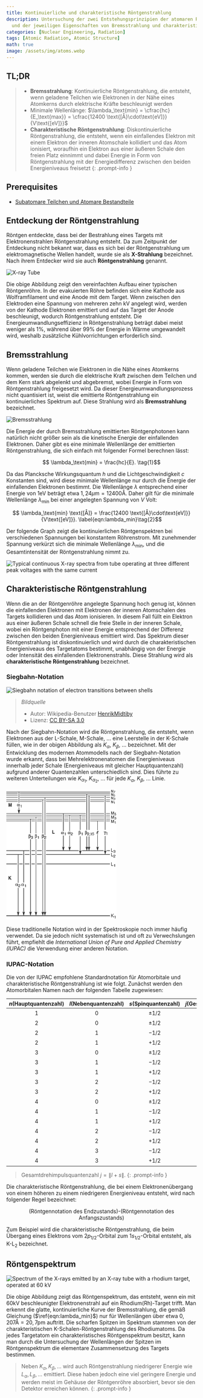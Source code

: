 ```yaml
---
title: Kontinuierliche und charakteristische Röntgenstrahlung
description: Untersuchung der zwei Entstehungsprinzipien der atomaren Röntgenstrahlung
  und der jeweiligen Eigenschaften von Bremsstrahlung und charakteristischer Röntgenstrahlung.
categories: [Nuclear Engineering, Radiation]
tags: [Atomic Radiation, Atomic Structure]
math: true
image: /assets/img/atoms.webp
---
```

## TL;DR
> - **Bremsstrahlung**: Kontinuierliche Röntgenstrahlung, die entsteht, wenn geladene Teilchen wie Elektronen in der Nähe eines Atomkerns durch elektrische Kräfte beschleunigt werden
> - Minimale Wellenlänge: $\lambda_\text{min} = \cfrac{hc}{E_\text{max}} = \cfrac{12400 \text{[Å}\cdot\text{eV]}}{V\text{[eV]}}$
> - **Charakteristische Röntgenstrahlung**: Diskontinuierliche Röntgenstrahlung, die entsteht, wenn ein einfallendes Elektron mit einem Elektron der inneren Atomschale kollidiert und das Atom ionisiert, woraufhin ein Elektron aus einer äußeren Schale den freien Platz einnimmt und dabei Energie in Form von Röntgenstrahlung mit der Energiedifferenz zwischen den beiden Energieniveaus freisetzt
{: .prompt-info }

## Prerequisites
- [Subatomare Teilchen und Atomare Bestandteile](/posts/constituents-of-an-atom/)

## Entdeckung der Röntgenstrahlung
Röntgen entdeckte, dass bei der Bestrahlung eines Targets mit Elektronenstrahlen Röntgenstrahlung entsteht. Da zum Zeitpunkt der Entdeckung nicht bekannt war, dass es sich bei der Röntgenstrahlung um elektromagnetische Wellen handelt, wurde sie als **X-Strahlung** bezeichnet. Nach ihrem Entdecker wird sie auch **Röntgenstrahlung** genannt.

![X-ray Tube](https://upload.wikimedia.org/wikipedia/commons/7/72/WaterCooledXrayTube.svg)

Die obige Abbildung zeigt den vereinfachten Aufbau einer typischen Röntgenröhre. In der evakuierten Röhre befinden sich eine Kathode aus Wolframfilament und eine Anode mit dem Target. Wenn zwischen den Elektroden eine Spannung von mehreren zehn kV angelegt wird, werden von der Kathode Elektronen emittiert und auf das Target der Anode beschleunigt, wodurch Röntgenstrahlung entsteht. Die Energieumwandlungseffizienz in Röntgenstrahlung beträgt dabei meist weniger als 1%, während über 99% der Energie in Wärme umgewandelt wird, weshalb zusätzliche Kühlvorrichtungen erforderlich sind.

## Bremsstrahlung
Wenn geladene Teilchen wie Elektronen in die Nähe eines Atomkerns kommen, werden sie durch die elektrische Kraft zwischen dem Teilchen und dem Kern stark abgelenkt und abgebremst, wobei Energie in Form von Röntgenstrahlung freigesetzt wird. Da dieser Energieumwandlungsprozess nicht quantisiert ist, weist die emittierte Röntgenstrahlung ein kontinuierliches Spektrum auf. Diese Strahlung wird als **Bremsstrahlung** bezeichnet.

![Bremsstrahlung](https://upload.wikimedia.org/wikipedia/commons/1/1e/Bremsstrahlung.svg)

Die Energie der durch Bremsstrahlung emittierten Röntgenphotonen kann natürlich nicht größer sein als die kinetische Energie der einfallenden Elektronen. Daher gibt es eine minimale Wellenlänge der emittierten Röntgenstrahlung, die sich einfach mit folgender Formel berechnen lässt:

$$ \lambda_\text{min} = \frac{hc}{E}. \tag{1}$$

Da das Plancksche Wirkungsquantum $h$ und die Lichtgeschwindigkeit $c$ Konstanten sind, wird diese minimale Wellenlänge nur durch die Energie der einfallenden Elektronen bestimmt. Die Wellenlänge $\lambda$ entsprechend einer Energie von $1\text{eV}$ beträgt etwa $1,24 \mu\text{m}=12400\text{Å}$. Daher gilt für die minimale Wellenlänge $\lambda_\text{min}$ bei einer angelegten Spannung von $V$ Volt:

$$ \lambda_\text{min} \text{[Å]} = \frac{12400 \text{[Å}\cdot\text{eV]}}{V\text{[eV]}}. \label{eqn:lambda_min}\tag{2}$$

Der folgende Graph zeigt die kontinuierlichen Röntgenspektren bei verschiedenen Spannungen bei konstantem Röhrenstrom. Mit zunehmender Spannung verkürzt sich die minimale Wellenlänge $\lambda_{\text{min}}$, und die Gesamtintensität der Röntgenstrahlung nimmt zu.

![Typical continuous X-ray spectra from tube operating
at three different peak voltages with the same current](/assets/img/continuous-and-characteristic-x-rays/bremsstrahlung.png)

## Charakteristische Röntgenstrahlung
Wenn die an der Röntgenröhre angelegte Spannung hoch genug ist, können die einfallenden Elektronen mit Elektronen der inneren Atomschalen des Targets kollidieren und das Atom ionisieren. In diesem Fall füllt ein Elektron aus einer äußeren Schale schnell die freie Stelle in der inneren Schale, wobei ein Röntgenphoton mit einer Energie entsprechend der Differenz zwischen den beiden Energieniveaus emittiert wird. Das Spektrum dieser Röntgenstrahlung ist diskontinuierlich und wird durch die charakteristischen Energieniveaus des Targetatoms bestimmt, unabhängig von der Energie oder Intensität des einfallenden Elektronenstrahls. Diese Strahlung wird als **charakteristische Röntgenstrahlung** bezeichnet.

### Siegbahn-Notation

![Siegbahn notation of electron transitions between shells](https://upload.wikimedia.org/wikipedia/commons/f/f6/CharacteristicRadiation.svg)
> *Bildquelle*
> - Autor: Wikipedia-Benutzer [HenrikMidtiby](https://en.wikipedia.org/wiki/User:HenrikMidtiby)
> - Lizenz: [CC BY-SA 3.0](https://creativecommons.org/licenses/by-sa/3.0/)

Nach der Siegbahn-Notation wird die Röntgenstrahlung, die entsteht, wenn Elektronen aus der L-Schale, M-Schale, ... eine Leerstelle in der K-Schale füllen, wie in der obigen Abbildung als $K_\alpha$, $K_\beta$, ... bezeichnet. Mit der Entwicklung des modernen Atommodells nach der Siegbahn-Notation wurde erkannt, dass bei Mehrelektronenatomen die Energieniveaus innerhalb jeder Schale (Energieniveaus mit gleicher Hauptquantenzahl) aufgrund anderer Quantenzahlen unterschiedlich sind. Dies führte zu weiteren Unterteilungen wie $K_{\alpha_1}$, $K_{\alpha_2}$, ... für jede $K_\alpha$, $K_\beta$, ... Linie.

![Siegbahn notation](/assets/img/continuous-and-characteristic-x-rays/siegbahn-notation.png)

Diese traditionelle Notation wird in der Spektroskopie noch immer häufig verwendet. Da sie jedoch nicht systematisch ist und oft zu Verwechslungen führt, empfiehlt die *International Union of Pure and Applied Chemistry (IUPAC)* die Verwendung einer anderen Notation.

### IUPAC-Notation
Die von der IUPAC empfohlene Standardnotation für Atomorbitale und charakteristische Röntgenstrahlung ist wie folgt.
Zunächst werden den Atomorbitalen Namen nach der folgenden Tabelle zugewiesen:

| $n$(Hauptquantenzahl) | $l$(Nebenquantenzahl) | $s$(Spinquantenzahl) | $j$(Gesamtdrehimpulsquantenzahl) | Atomorbital | Röntgennotation |
| :---: | :---: | :---: | :---: | :---: | :---: |
| $1$ | $0$ | $\pm1/2$ | $1/2$ | $1s_{1/2}$ | $K_{(1)}$ |
| $2$ | $0$ | $\pm1/2$ | $1/2$ | $2s_{1/2}$ | $L_1$ |
| $2$ | $1$ | $-1/2$ | $1/2$ | $2p_{1/2}$ | $L_2$ |
| $2$ | $1$ | $+1/2$ | $3/2$ | $2p_{3/2}$ | $L_3$ |
| $3$ | $0$ | $\pm1/2$ | $1/2$ | $3s_{1/2}$ | $M_1$ |
| $3$ | $1$ | $-1/2$ | $1/2$ | $3p_{1/2}$ | $M_2$ |
| $3$ | $1$ | $+1/2$ | $3/2$ | $3p_{3/2}$ | $M_3$ |
| $3$ | $2$ | $-1/2$ | $3/2$ | $3d_{3/2}$ | $M_4$ |
| $3$ | $2$ | $+1/2$ | $5/2$ | $3d_{5/2}$ | $M_5$ |
| $4$ | $0$ | $\pm1/2$ | $1/2$ | $4s_{1/2}$ | $N_1$ |
| $4$ | $1$ | $-1/2$ | $1/2$ | $4p_{1/2}$ | $N_2$ |
| $4$ | $1$ | $+1/2$ | $3/2$ | $4p_{3/2}$ | $N_3$ |
| $4$ | $2$ | $-1/2$ | $3/2$ | $4d_{3/2}$ | $N_4$ |
| $4$ | $2$ | $+1/2$ | $5/2$ | $4d_{5/2}$ | $N_5$ |
| $4$ | $3$ | $-1/2$ | $5/2$ | $4f_{5/2}$ | $N_6$ |
| $4$ | $3$ | $+1/2$ | $7/2$ | $4f_{7/2}$ | $N_7$ |

> Gesamtdrehimpulsquantenzahl $j=\|l+s\|$.
{: .prompt-info }

Die charakteristische Röntgenstrahlung, die bei einem Elektronenübergang von einem höheren zu einem niedrigeren Energieniveau entsteht, wird nach folgender Regel bezeichnet:

$$ \text{(Röntgennotation des Endzustands)-(Röntgennotation des Anfangszustands)} $$

Zum Beispiel wird die charakteristische Röntgenstrahlung, die beim Übergang eines Elektrons vom $2p_{1/2}$-Orbital zum $1s_{1/2}$-Orbital entsteht, als $\text{K-L}_2$ bezeichnet.

## Röntgenspektrum

![Spectrum of the X-rays emitted by an X-ray tube with a rhodium target, operated at 60 kV](https://upload.wikimedia.org/wikipedia/commons/2/23/TubeSpectrum-en.svg)

Die obige Abbildung zeigt das Röntgenspektrum, das entsteht, wenn ein mit 60kV beschleunigter Elektronenstrahl auf ein Rhodium(Rh)-Target trifft. Man erkennt die glatte, kontinuierliche Kurve der Bremsstrahlung, die gemäß Gleichung ($\ref{eqn:lambda_min}$) nur für Wellenlängen über etwa $0,207\text{Å} = 20,7\text{pm}$ auftritt. Die scharfen Spitzen im Spektrum stammen von der charakteristischen K-Schalen-Röntgenstrahlung des Rhodiumatoms. Da jedes Targetatom ein charakteristisches Röntgenspektrum besitzt, kann man durch die Untersuchung der Wellenlängen der Spitzen im Röntgenspektrum die elementare Zusammensetzung des Targets bestimmen.

> Neben $K_\alpha, K_\beta, \dots$ wird auch Röntgenstrahlung niedrigerer Energie wie $L_\alpha, L_\beta, \dots$ emittiert. Diese haben jedoch eine viel geringere Energie und werden meist im Gehäuse der Röntgenröhre absorbiert, bevor sie den Detektor erreichen können.
{: .prompt-info }
